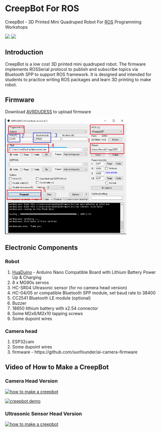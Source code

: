# CreepBot For ROS
CreepBot - 3D Printed Mini Quadruped Robot For [ROS](https://ros.org/) Programming Workshops

<img src="wiki/creepbot2.png" width="400">
<img src="wiki/creepbot1.png" width="400">

## Introduction

CreepBot is a low cost 3D printed mini quadruped robot. The firmware implements ROSSerial protocol to publish and subscribe topics 
via Bluetooth SPP to support ROS framework. It is designed and intended for students to practice writing ROS packages and learn 3D printing to make robot.

## Firmware

Download [AVRDUDESS](https://blog.zakkemble.net/avrdudess-a-gui-for-avrdude/) to upload firmware

<img src="wiki/AVRDUDESS-2.4.png" width="400">

## Electronic Components
### Robot
<ol>
  <li><a href="https://youtu.be/woJ8mIrGqf4?si=4_YU_JZL80stXMVt" target=_blank>HuaDuino</a> - Arduino Nano Compatible Board with Lithium Battery Power Up & Charging</li>
  <li>8 x MG90s servos</li>
  <li>HC-SR04 Ultrasonic sensor (for no camera head version)</li>
  <li>HC-04/05 or compatible Bluetooth SPP module, set baud rate to 38400
  <li>CC2541 Bluetooth LE module (optional)</li>
  <li>Buzzer</li>
  <li>18650 lithium battery with x2.54 connector</li>
  <li>Some M2x6/M2x10 tapping screws</li>
  <li>Some dupoint wires</li>
</ol>

### Camera head
  <ol>
    <li>ESP32cam</li>
    <li>Some dupoint wires</li>
    <li>firmware - https://github.com/sunfounder/ai-camera-firmware</li>
  </ol>

## Video of How to Make a CreepBot
### Camera Head Version
[![how to make a creepbot](https://img.youtube.com/vi/wkgwL2prcCM/0.jpg)](https://www.youtube.com/watch?v=wkgwL2prcCM)

[![creepbot demo](https://img.youtube.com/vi/PgKKCWNNcuk/0.jpg)](https://www.youtube.com/watch?v=PgKKCWNNcuk)

### Ultrasonic Sensor Head Version
[![how to make a creepbot](https://img.youtube.com/vi/LDjwKNZhbA8/0.jpg)](https://www.youtube.com/watch?v=LDjwKNZhbA8)
